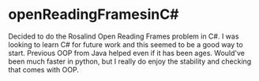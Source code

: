 # openReadingFramesinC#
Decided to do the Rosalind Open Reading Frames problem in C#. I was looking to learn C# for future work and this seemed to be a good way to start. Previous OOP from Java helped even if it has been ages. Would've been much faster in python, but I really do enjoy the stability and checking that comes with OOP.
